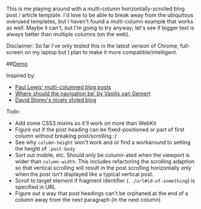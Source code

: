 This is me playing around with a multi-column horizontally-scrolled blog post / article template.
I'd love to be able to break away from the ubiquitous overused templates, but I haven't found a multi-column example that works as well. Maybe it can't, but I'm going to try anyway; let's see if bigger text is always better than multiple columns (on the web).

Disclaimer: So far I've only tested this in the latest version of Chrome, full-screen on my laptop but I plan to make it more compatible/intelligent.

##[Demo](http://adam-lynch.github.io/multi-column-template/)

 Inspired by:
 * [Paul Lewis' multi-columned blog posts](http://aerotwist.com/blog/reinventing-the-wheel/)
 * [Where should the navigation be' by Vasilis van Gemert](http://nerd.vasilis.nl/where-should-the-navigation-be/)
 * [David Storey's nicely styled blog](http://generatedcontent.org/)

 Todo:
 * Add some CSS3 mixins so it'll work on more than WebKit
 * Figure out if the post heading can be fixed-positioned or part of first column without breaking post/scrolling :/
 * See why `column-height` won't work and or find a workaround to setting the height of `.post-body`
 * Sort out mobile, etc. Should only be column-ated when the viewport is wider than `column-width`. This includes refactoring the scrolling adaption so that vertical scrolling will result in the post scrolling horizontally *only* when the post isn't displayed like a typical vertical post.
 * Scroll to target element if fragment identifier (`../url#id-of-something`) is specified in URL
 * Figure out a way that post headings can't be orphaned at the end of a column away from the next paragraph (in the next column)
